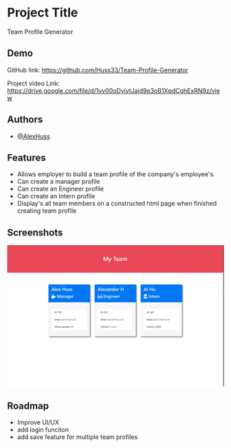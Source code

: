 # Project Title

Team Profile Generator
## Demo

GitHub link: https://github.com/Huss33/Team-Profile-Generator

Project video Link: https://drive.google.com/file/d/1yv00oDyiytJajd9e3oB1XpdCqhExRN9z/view 

## Authors

- [@AlexHuss](https://github.com/Huss33)

## Features

- Allows employer to build a team profile of the company's employee's.
- Can create a manager profile
- Can create an Engineer profile
- Can create an Intern profile
- Display's all team members on a constructed html page when finished creating team profile
## Screenshots

![App Screenshot](https://github.com/Huss33/Team-Profile-Generator/blob/main/Assets/Team%20Profile%20Generator%20Snippet.JPG) 


## Roadmap

- Improve UI/UX
- add login funciton
- add save feature for multiple team profiles